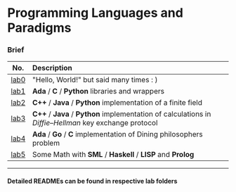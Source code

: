 # Programming Languages and Paradigms

### Brief

| No. | Description |
|:---:|:---|
| [lab0](https://github.com/wikko75/Programming-Languages-and-Paradigms/blob/master/lab0/README.md) | "Hello, World!" but said many times : ) |
| [lab1](https://github.com/wikko75/Programming-Languages-and-Paradigms/blob/master/lab1/README.md) | **Ada** / **C** / **Python** libraries and wrappers |
| [lab2](https://github.com/wikko75/Programming-Languages-and-Paradigms/blob/master/lab2/README.md) | **C++** / **Java** / **Python** implementation of a finite field |
| [lab3](https://github.com/wikko75/Programming-Languages-and-Paradigms/tree/master/lab3/README.md) | **C++** / **Java** / **Python** implementation of calculations in  _Diffie–Hellman_ key exchange protocol |
| [lab4](https://github.com/wikko75/Programming-Languages-and-Paradigms/tree/master/lab4/README.md) | **Ada** / **Go** / **C** implementation of Dining philosophers problem |
| [lab5](https://github.com/wikko75/Programming-Languages-and-Paradigms/tree/master/lab5/README.md) | Some Math with **SML** / **Haskell** / **LISP** and **Prolog**|



--- 

#### Detailed READMEs can be found in respective lab folders
